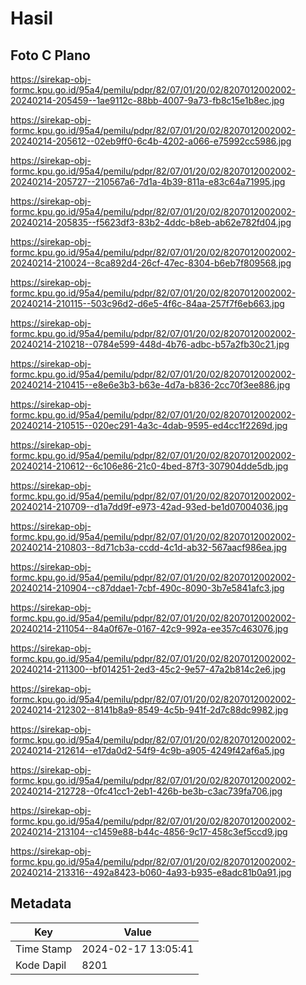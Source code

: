 # Hasil

## Foto C Plano

https://sirekap-obj-formc.kpu.go.id/95a4/pemilu/pdpr/82/07/01/20/02/8207012002002-20240214-205459--1ae9112c-88bb-4007-9a73-fb8c15e1b8ec.jpg

https://sirekap-obj-formc.kpu.go.id/95a4/pemilu/pdpr/82/07/01/20/02/8207012002002-20240214-205612--02eb9ff0-6c4b-4202-a066-e75992cc5986.jpg

https://sirekap-obj-formc.kpu.go.id/95a4/pemilu/pdpr/82/07/01/20/02/8207012002002-20240214-205727--210567a6-7d1a-4b39-811a-e83c64a71995.jpg

https://sirekap-obj-formc.kpu.go.id/95a4/pemilu/pdpr/82/07/01/20/02/8207012002002-20240214-205835--f5623df3-83b2-4ddc-b8eb-ab62e782fd04.jpg

https://sirekap-obj-formc.kpu.go.id/95a4/pemilu/pdpr/82/07/01/20/02/8207012002002-20240214-210024--8ca892d4-26cf-47ec-8304-b6eb7f809568.jpg

https://sirekap-obj-formc.kpu.go.id/95a4/pemilu/pdpr/82/07/01/20/02/8207012002002-20240214-210115--503c96d2-d6e5-4f6c-84aa-257f7f6eb663.jpg

https://sirekap-obj-formc.kpu.go.id/95a4/pemilu/pdpr/82/07/01/20/02/8207012002002-20240214-210218--0784e599-448d-4b76-adbc-b57a2fb30c21.jpg

https://sirekap-obj-formc.kpu.go.id/95a4/pemilu/pdpr/82/07/01/20/02/8207012002002-20240214-210415--e8e6e3b3-b63e-4d7a-b836-2cc70f3ee886.jpg

https://sirekap-obj-formc.kpu.go.id/95a4/pemilu/pdpr/82/07/01/20/02/8207012002002-20240214-210515--020ec291-4a3c-4dab-9595-ed4cc1f2269d.jpg

https://sirekap-obj-formc.kpu.go.id/95a4/pemilu/pdpr/82/07/01/20/02/8207012002002-20240214-210612--6c106e86-21c0-4bed-87f3-307904dde5db.jpg

https://sirekap-obj-formc.kpu.go.id/95a4/pemilu/pdpr/82/07/01/20/02/8207012002002-20240214-210709--d1a7dd9f-e973-42ad-93ed-be1d07004036.jpg

https://sirekap-obj-formc.kpu.go.id/95a4/pemilu/pdpr/82/07/01/20/02/8207012002002-20240214-210803--8d71cb3a-ccdd-4c1d-ab32-567aacf986ea.jpg

https://sirekap-obj-formc.kpu.go.id/95a4/pemilu/pdpr/82/07/01/20/02/8207012002002-20240214-210904--c87ddae1-7cbf-490c-8090-3b7e5841afc3.jpg

https://sirekap-obj-formc.kpu.go.id/95a4/pemilu/pdpr/82/07/01/20/02/8207012002002-20240214-211054--84a0f67e-0167-42c9-992a-ee357c463076.jpg

https://sirekap-obj-formc.kpu.go.id/95a4/pemilu/pdpr/82/07/01/20/02/8207012002002-20240214-211300--bf014251-2ed3-45c2-9e57-47a2b814c2e6.jpg

https://sirekap-obj-formc.kpu.go.id/95a4/pemilu/pdpr/82/07/01/20/02/8207012002002-20240214-212302--8141b8a9-8549-4c5b-941f-2d7c88dc9982.jpg

https://sirekap-obj-formc.kpu.go.id/95a4/pemilu/pdpr/82/07/01/20/02/8207012002002-20240214-212614--e17da0d2-54f9-4c9b-a905-4249f42af6a5.jpg

https://sirekap-obj-formc.kpu.go.id/95a4/pemilu/pdpr/82/07/01/20/02/8207012002002-20240214-212728--0fc41cc1-2eb1-426b-be3b-c3ac739fa706.jpg

https://sirekap-obj-formc.kpu.go.id/95a4/pemilu/pdpr/82/07/01/20/02/8207012002002-20240214-213104--c1459e88-b44c-4856-9c17-458c3ef5ccd9.jpg

https://sirekap-obj-formc.kpu.go.id/95a4/pemilu/pdpr/82/07/01/20/02/8207012002002-20240214-213316--492a8423-b060-4a93-b935-e8adc81b0a91.jpg


## Metadata

| Key        | Value               |
| ---------- | ------------------- |
| Time Stamp | 2024-02-17 13:05:41 |
| Kode Dapil | 8201                |



